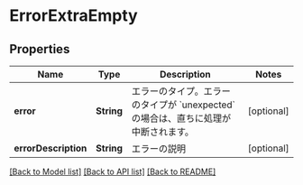 # ErrorExtraEmpty

## Properties
Name | Type | Description | Notes
------------ | ------------- | ------------- | -------------
**error** | **String** | エラーのタイプ。エラーのタイプが &#x60;unexpected&#x60; の場合は、直ちに処理が中断されます。 | [optional] 
**errorDescription** | **String** | エラーの説明 | [optional] 

[[Back to Model list]](../README.md#documentation-for-models) [[Back to API list]](../README.md#documentation-for-api-endpoints) [[Back to README]](../README.md)


